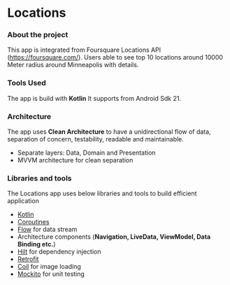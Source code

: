 # Locations

### About the project
This app is integrated from Foursquare Locations API (https://foursquare.com/). Users able to see top 10 locations around 10000 Meter radius around Minneapolis with details.


### Tools Used

The app is build with  **Kotlin** It supports from Android Sdk 21.


### Architecture

The app uses **Clean Architecture** to have a unidirectional flow of data, separation of concern, testability, readable and maintainable.
-   Separate layers: Data, Domain and Presentation
-   MVVM architecture for clean separation

### Libraries and tools
The Locations app uses below libraries and tools to build efficient application

- [Kotlin](https://kotlinlang.org/)
- [Coroutines](https://kotlinlang.org/docs/reference/coroutines-overview.html) 
- [Flow](https://kotlinlang.org/docs/reference/coroutines/flow.html) for data stream
- Architecture components (**Navigation, LiveData, ViewModel, Data Binding etc.**)
- [Hilt](https://developer.android.com/training/dependency-injection/hilt-android)  for dependency injection
- [Retrofit](https://square.github.io/retrofit/)
- [Coil](https://github.com/coil-kt/coil) for image loading
- [Mockito](https://site.mockito.org/) for unit testing